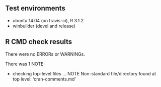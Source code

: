 ## Test environments
* ubuntu 14.04 (on travis-ci), R 3.1.2
* winbuilder (devel and release)

## R CMD check results
There were no ERRORs or WARNINGs.

There was 1 NOTE:

* checking top-level files ... NOTE
Non-standard file/directory found at top level:
  ‘cran-comments.md’
